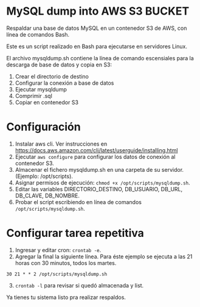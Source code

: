 # MySQL dump into AWS S3 BUCKET
Respaldar una base de datos MySQL en un contenedor S3 de AWS, con línea de comandos Bash.

Este es un script realizado en Bash para ejecutarse en servidores Linux.

El archivo mysqldump.sh contiene la línea de comando escensiales para la descarga de base de datos y copia en S3:

1. Crear el directorio de destino
2. Configurar la conexión a base de datos
3. Ejecutar mysqldump
4. Comprimir .sql
5. Copiar en contenedor S3 

# Configuración

1. Instalar aws cli. Ver instrucciones en https://docs.aws.amazon.com/cli/latest/userguide/installing.html
2. Ejecutar `aws configure` para configurar los datos de conexión al contenedor S3.
3. Almacenar el fichero mysqldump.sh en una carpeta de su servidor. (Ejemplo: /opt/scripts).
4. Asignar permisos de ejecución: `chmod +x /opt/scripts/mysqldump.sh`.
5. Editar las variables DIRECTORIO_DESTINO, DB_USUARIO, DB_URL, DB_CLAVE, DB_NOMBRE.
6. Probar el script escribiendo en línea de comandos `/opt/scripts/mysqldump.sh`.

# Configurar tarea repetitiva

1. Ingresar y editar cron: `crontab -e`.
2. Agregar la final la siguiente línea. Para éste ejemplo se ejecuta a las 21 horas con 30 minutos, todos los martes.

 `30 21 * * 2 /opt/scripts/mysqldump.sh`  

3. `crontab -l` para revisar si quedó almacenada y list.

Ya tienes tu sistema listo pra realizar respaldos.